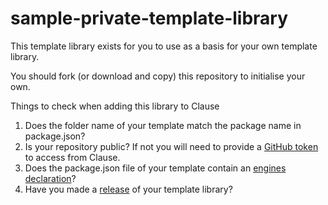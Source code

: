 # sample-private-template-library

This template library exists for you to use as a basis for your own template library.

You should fork (or download and copy) this repository to initialise your own.

Things to check when adding this library to Clause
1. Does the folder name of your template match the package name in package.json?
2. Is your repository public? If not you will need to provide a [GitHub token](https://github.com/settings/tokens) to access from Clause.
3. Does the package.json file of your template contain an [engines declaration](https://github.com/clauseHQ/sample-private-template-library/blob/master/my-contract/package.json#L8)?
4. Have you made a [release](https://github.com/clauseHQ/sample-private-template-library/releases) of your template library? 
